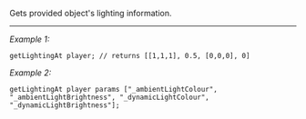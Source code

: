 Gets provided object's lighting information.


---
*Example 1:*
```sqf
getLightingAt player; // returns [[1,1,1], 0.5, [0,0,0], 0]
```

*Example 2:*
```sqf
getLightingAt player params ["_ambientLightColour", "_ambientLightBrightness", "_dynamicLightColour", "_dynamicLightBrightness"];
```